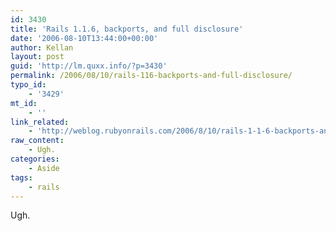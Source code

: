 ```yaml
---
id: 3430
title: 'Rails 1.1.6, backports, and full disclosure'
date: '2006-08-10T13:44:00+00:00'
author: Kellan
layout: post
guid: 'http://lm.quxx.info/?p=3430'
permalink: /2006/08/10/rails-116-backports-and-full-disclosure/
typo_id:
    - '3429'
mt_id:
    - ''
link_related:
    - 'http://weblog.rubyonrails.com/2006/8/10/rails-1-1-6-backports-and-full-disclosure'
raw_content:
    - Ugh.
categories:
    - Aside
tags:
    - rails
---
```


Ugh.